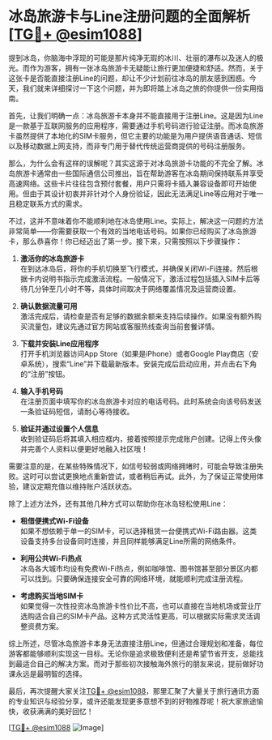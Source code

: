 # 冰岛旅游卡与Line注册问题的全面解析[[TG💪+ @esim1088](https://t.me/s/esim1088)]

提到冰岛，你脑海中浮现的可能是那片纯净无瑕的冰川、壮丽的瀑布以及迷人的极光。而作为游客，拥有一张冰岛旅游卡无疑能让旅行更加便捷和舒适。然而，关于这张卡是否能直接注册Line的问题，却让不少计划前往冰岛的朋友感到困惑。今天，我们就来详细探讨一下这个问题，并为即将踏上冰岛之旅的你提供一份实用指南。

首先，让我们明确一点：冰岛旅游卡本身并不能直接用于注册Line。这是因为Line是一款基于互联网服务的应用程序，需要通过手机号码进行验证注册。而冰岛旅游卡虽然提供了本地化的SIM卡服务，但它主要的功能是为用户提供语音通话、短信以及移动数据上网支持，而非专门用于替代传统运营商提供的号码注册服务。

那么，为什么会有这样的误解呢？其实这源于对冰岛旅游卡功能的不完全了解。冰岛旅游卡通常由一些国际通信公司推出，旨在帮助游客在冰岛期间保持联系并享受高速网络。这些卡片往往包含预付套餐，用户只需将卡插入兼容设备即可开始使用。但由于其设计初衷并非针对个人身份验证，因此无法满足Line等应用对于唯一且稳定联系方式的需求。

不过，这并不意味着你不能顺利地在冰岛使用Line。实际上，解决这一问题的方法非常简单——你需要获取一个有效的当地电话号码。如果你已经购买了冰岛旅游卡，那么恭喜你！你已经迈出了第一步。接下来，只需按照以下步骤操作：

1. **激活你的冰岛旅游卡**  
   在到达冰岛后，将你的手机切换至飞行模式，并确保关闭Wi-Fi连接。然后根据卡内说明书指示完成激活流程。一般情况下，激活过程包括插入SIM卡后等待几分钟至几小时不等，具体时间取决于网络覆盖情况及运营商设置。

2. **确认数据流量可用**  
   激活完成后，请检查是否有足够的数据余额来支持后续操作。如果没有额外购买流量包，建议先通过官方网站或客服热线查询当前套餐详情。

3. **下载并安装Line应用程序**  
   打开手机浏览器访问App Store（如果是iPhone）或者Google Play商店（安卓系统），搜索“Line”并下载最新版本。安装完成后启动应用，并点击右下角的“注册”按钮。

4. **输入手机号码**  
   在注册页面中填写你的冰岛旅游卡对应的电话号码。此时系统会向该号码发送一条验证码短信，请耐心等待接收。

5. **验证并通过设置个人信息**  
   收到验证码后将其填入相应框内，接着按照提示完成账户创建。记得上传头像并完善个人资料以便更好地融入社区哦！

需要注意的是，在某些特殊情况下，如信号较弱或网络拥堵时，可能会导致注册失败。这时可以尝试更换地点重新尝试，或者稍后再试。此外，为了保证正常使用体验，建议定期充值以维持账户活跃状态。

除了上述方法外，还有其他几种方式可以帮助你在冰岛轻松使用Line：

- **租借便携式Wi-Fi设备**  
  如果不想依赖于单一的SIM卡，可以选择租赁一台便携式Wi-Fi路由器。这类设备支持多台设备同时连接，并且同样能够满足Line所需的网络条件。

- **利用公共Wi-Fi热点**  
  冰岛各大城市均设有免费Wi-Fi热点，例如咖啡馆、图书馆甚至部分景区内都可以找到。只要确保连接安全可靠的网络环境，就能顺利完成注册流程。

- **考虑购买当地SIM卡**  
  如果觉得一次性投资冰岛旅游卡性价比不高，也可以直接在当地机场或营业厅选购适合自己的SIM卡产品。这种方式灵活性更高，可以根据实际需求灵活调整资费方案。

综上所述，尽管冰岛旅游卡本身无法直接注册Line，但通过合理规划和准备，每位游客都能够顺利实现这一目标。无论你是追求极致便利还是希望节省开支，总能找到最适合自己的解决方案。而对于那些初次接触海外旅行的朋友来说，提前做好功课永远是最明智的选择。

最后，再次提醒大家关注[TG💪+ @esim1088](https://t.me/s/esim1088)，那里汇聚了大量关于旅行通讯方面的专业知识与经验分享，或许还能发现更多意想不到的好物推荐呢！祝大家旅途愉快，收获满满的美好回忆！

[[TG💪+ @esim1088](https://t.me/s/esim1088) ![Image](https://i.postimg.cc/4NQfJmqS/Snipaste-2025-05-13-00-14-12.png)]
